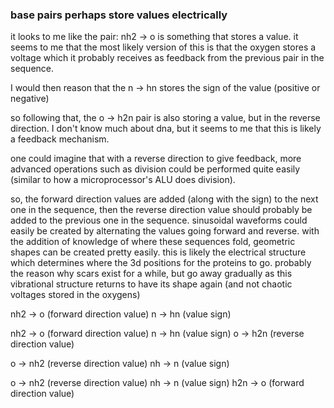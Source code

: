
### base pairs perhaps store values electrically

it looks to me like the pair: nh2 -> o is something that stores a value. it seems to me that the most likely version of this is that the oxygen stores a voltage which it probably receives as feedback from the previous pair in the sequence.

I would then reason that the n -> hn stores the sign of the value (positive or negative)

so following that, the o -> h2n pair is also storing a value, but in the reverse direction. I don't know much about dna, but it seems to me that this is likely a feedback mechanism.

one could imagine that with a reverse direction to give feedback, more advanced operations such as division could be performed quite easily (similar to how a microprocessor's ALU does division).

so, the forward direction values are added (along with the sign) to the next one in the sequence, then the reverse direction value should probably be added to the previous one in the sequence. sinusoidal waveforms could easily be created by alternating the values going forward and reverse. with the addition of knowledge of where these sequences fold, geometric shapes can be created pretty easily. this is likely the electrical structure which determines where the 3d positions for the proteins to go. probably the reason why scars exist for a while, but go away gradually as this vibrational structure returns to have its shape again (and not chaotic voltages stored in the oxygens)

nh2 -> o (forward direction value)
n -> hn (value sign)

nh2 -> o (forward direction value)
n -> hn (value sign)
o -> h2n (reverse direction value)

o -> nh2 (reverse direction value)
nh -> n (value sign)

o -> nh2 (reverse direction value)
nh -> n (value sign)
h2n -> o (forward direction value)
